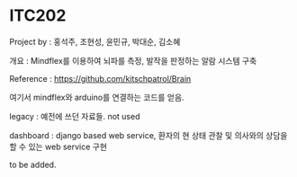 ITC202
=================
Project by : 홍석주, 조현성, 윤민규, 박대순, 김소혜

개요 : Mindflex를 이용하여 뇌파를 측정, 발작을 판정하는 알람 시스템 구축

Reference : https://github.com/kitschpatrol/Brain

여기서 mindflex와 arduino를 연결하는 코드를 얻음.

legacy :
예전에 쓰던 자료들. not used

dashboard :
django based web service, 환자의 현 상태 관찰 및 의사와의 상담을 할 수 있는 web service 구현

to be added.
